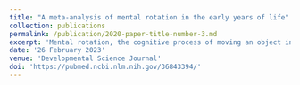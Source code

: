 ```yaml
---
title: "A meta-analysis of mental rotation in the early years of life"
collection: publications
permalink: /publication/2020-paper-title-number-3.md
excerpt: 'Mental rotation, the cognitive process of moving an object in mind to predict how it looks in a new orientation, is coupled to intelligence, learning, and educational achievement. On average, adolescent and adult males solve mental rotation tasks slightly better (i.e., faster and/or more accurate) than females. When such behavioral differences emerge during development, however, remains poorly understood. Here we analyzed effect sizes derived from 62 experiments conducted in 1705 infants aged 3–16 months. We found that male infants recognized rotated objects slightly more reliably than female infants. This difference survives correction for small degrees of publication bias. These findings indicate that gender differences in mental rotation are small and not robustly detectable in the first months of postnatal life'
date: '26 February 2023'
venue: 'Developmental Science Journal'
doi: 'https://pubmed.ncbi.nlm.nih.gov/36843394/'
---
```



